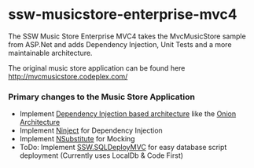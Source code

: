ssw-musicstore-enterprise-mvc4
==================================

The SSW Music Store Enterprise MVC4 takes the MvcMusicStore sample from ASP.Net and adds Dependency Injection, Unit Tests and a more maintainable architecture.

The original music store application can be found here
<a href="http://mvcmusicstore.codeplex.com/" target="_new">http://mvcmusicstore.codeplex.com/</a>

### Primary changes to the Music Store Application
- Implement <a href="http://rules.ssw.com.au/SoftwareDevelopment/RulesToBetterMVC/Pages/Use-a-Dependency-Injection-Centric-Architecture.aspx" target="_new">Dependency Injection based architecture</a> like the <a href="http://jeffreypalermo.com/blog/the-onion-architecture-part-1/" target="_new">Onion Architecture</a>
- Implement <a href="http://www.ninject.org/" target="_new">Ninject</a> for Dependency Injection 
- Implement <a href="http://nsubstitute.github.io/" target="_new">NSubstitute</a> for Mocking
- ToDo: Implement <a href="http://sqldeploy.com/" target="_new">SSW.SQLDeployMVC</a> for easy database script deployment (Currently uses LocalDb & Code First)

